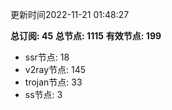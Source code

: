 更新时间2022-11-21 01:48:27

**总订阅: 45**
**总节点: 1115**
**有效节点: 199**
- ssr节点: 18
- v2ray节点: 145
- trojan节点: 33
- ss节点: 3
